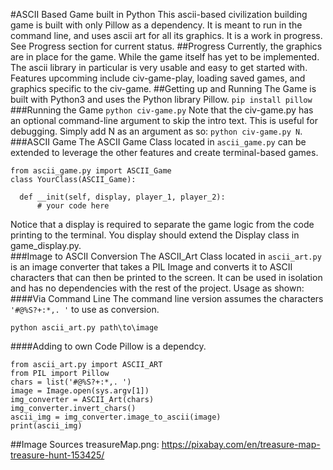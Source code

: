 #ASCII Based Game built in Python
This ascii-based civilization building game is built with only Pillow as a dependency. It is meant to run in the command line, and uses ascii art for all its graphics. It is a work in progress. See Progress section for current status. 
##Progress
Currently, the graphics are in place for the game. While the game itself has yet to be implemented. The ascii library in particular is very usable and easy to get started with. Features upcomming include civ-game-play, loading saved games, and graphics specific to the civ-game.
##Getting up and Running
The Game is built with Python3 and uses the Python library Pillow.
`pip install pillow`
###Running the Game 
`python civ-game.py`
Note that the civ-game.py has an optional command-line argument to skip the intro text. This is useful for debugging. Simply add N as an argument as so: `python civ-game.py N`.
###ASCII Game
The ASCII Game Class located in `ascii_game.py` can be extended to leverage the other features and create terminal-based games.
```
from ascii_game.py import ASCII_Game
class YourClass(ASCII_Game):

  def __init(self, display, player_1, player_2):
      # your code here
```
Notice that a display is required to separate the game logic from the code printing to the terminal. You display should extend the Display class in game_display.py.  
###Image to ASCII Conversion
The ASCII_Art Class located in `ascii_art.py` is an image converter that takes a PIL Image and converts it to ASCII characters that can then be printed to the screen. It can be used in isolation and has no dependencies with the rest of the project. Usage as shown:
####Via Command Line
The command line version assumes the characters `'#@%S?+:*,. '` to use as conversion.
```
python ascii_art.py path\to\image
```
####Adding to own Code
Pillow is a dependcy.
```
from ascii_art.py import ASCII_ART
from PIL import Pillow
chars = list('#@%S?+:*,. ')
image = Image.open(sys.argv[1])
img_converter = ASCII_Art(chars)
img_converter.invert_chars()
ascii_img = img_converter.image_to_ascii(image)
print(ascii_img)
```
##Image Sources
treasureMap.png: https://pixabay.com/en/treasure-map-treasure-hunt-153425/

